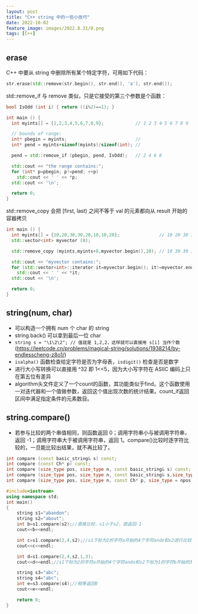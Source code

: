 ```yaml
---
layout: post
title: "C++ string 中的一些小技巧"
date: 2022-10-02
feature_image: images/2022.8.21/0.png 
tags: [C++]
---
```


<!--more-->

## erase

C++ 中要从 string 中删除所有某个特定字符，可用如下代码：

```c++
str.erase(std::remove(str.begin(), str.end(), 'a'), str.end());
```

std::remove_if 与 remove 类似，只是它接受的第三个参数是个函数：

```c++
bool IsOdd (int i) { return ((i%2)==1); }

int main () {
  int myints[] = {1,2,3,4,5,6,7,8,9};            // 1 2 3 4 5 6 7 8 9

  // bounds of range:
  int* pbegin = myints;                          // 
  int* pend = myints+sizeof(myints)/sizeof(int); //

  pend = std::remove_if (pbegin, pend, IsOdd);   // 2 4 6 8

  std::cout << "the range contains:";
  for (int* p=pbegin; p!=pend; ++p)
    std::cout << ' ' << *p;
  std::cout << '\n';

  return 0;
}
```

std::remove_copy 会把 [first, last) 之间不等于 val 的元素都向从 result 开始的容器拷贝

```c++
int main () {
  int myints[] = {10,20,30,30,20,10,10,20};               // 10 20 30 30 20 10 10 20
  std::vector<int> myvector (8);

  std::remove_copy (myints,myints+8,myvector.begin(),20); // 10 30 30 10 10 0 0 0

  std::cout << "myvector contains:";
  for (std::vector<int>::iterator it=myvector.begin(); it!=myvector.end(); ++it)
    std::cout << ' ' << *it;
  std::cout << '\n';

  return 0;
}
```

## string(num, char)

- 可以构造一个拥有 num 个 char 的 string
- string.back() 可以拿到最后一位 char
- `string s = "\1\2\2"; // 值就是 1,2,2，这样就可以直接用 s[i] 当作个数` (https://leetcode.cn/problems/magical-string/solutions/1938214/by-endlesscheng-z8o1/)
- `isalpha()` 函数检查给定字符是否为字母表，`isdigit()` 检查是否是数字
- 进行大小写转换可以直接用 ^32 即 1<<5，因为大小写字符在 ASIIC 编码上只在第五位有差异
- algorithm头文件定义了一个count的函数，其功能类似于find。这个函数使用一对迭代器和一个值做参数，返回这个值出现次数的统计结果。count_if返回区间中满足指定条件的元素数目。

## string.compare()

- 若参与比较的两个串值相同，则函数返回 0；调用字符串小与被调用字符串，返回 -1；调用字符串大于被调用字符串，返回 1。compare()比较时逐字符比较的，一旦能比较出结果，就不再比较了。

```C++
int compare (const basic_string& s) const;
int compare (const Ch* p) const;
int compare (size_type pos, size_type n, const basic_string& s) const;
int compare (size_type pos, size_type n, const basic_string& s,size_type pos2, size_type n2) const;
int compare (size_type pos, size_type n, const Ch* p, size_type = npos) const;

#include<iostream>
using namespace std;
int main()
{
    string s1="abandon";
    string s2="about";
    int b=s1.compare(s2);//直接比较，s1小于s2，故返回-1
    cout<<b<<endl;

    int c=s1.compare(2,4,s2);//s1下标为2的字符a开始的4个字符ando和s2进行比较。ando大于s2故返回1
    cout<<c<<endl;

    int d=s1.compare(2,4,s2,1,3);
    cout<<d<<endl;//s1下标为2的字符a开始的4个字符ando和s2下标为1的字符b开始的3个字符bou比较。前者小，故返回-1。

    string s3="abc";
    string s4="abc";
    int e=s3.compare(s4);//相等返回0
    cout<<e<<endl;

    return 0;
}
```